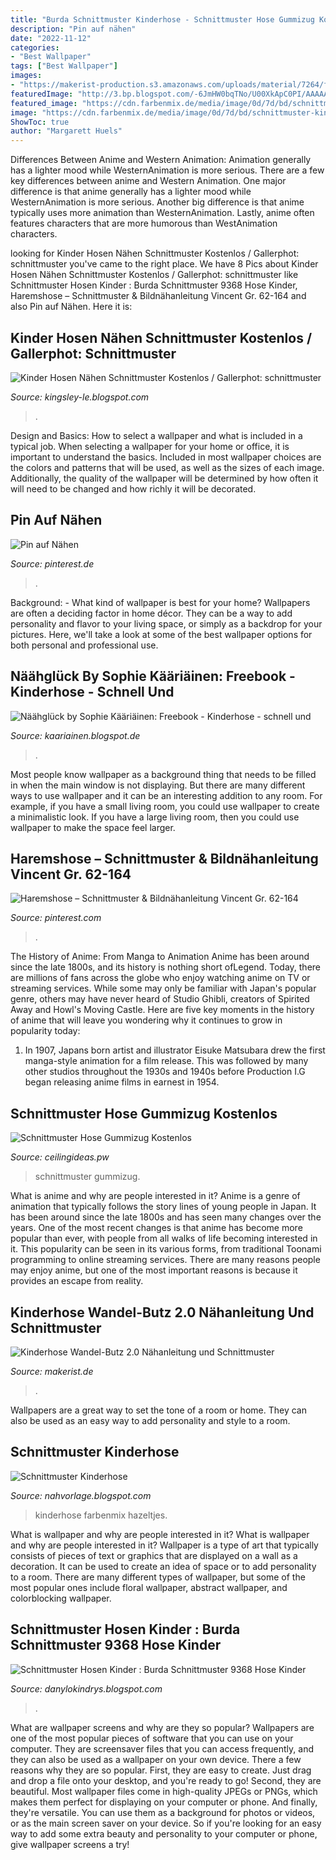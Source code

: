 ```yaml
---
title: "Burda Schnittmuster Kinderhose - Schnittmuster Hose Gummizug Kostenlos"
description: "Pin auf nähen"
date: "2022-11-12"
categories:
- "Best Wallpaper"
tags: ["Best Wallpaper"]
images:
- "https://makerist-production.s3.amazonaws.com/uploads/material/7264/featured_image/matrix_106-7_addilinoRundstrick_Kinderrundstricknadel.jpg"
featuredImage: "http://3.bp.blogspot.com/-6JmHW0bqTNo/U00XkApC0PI/AAAAAAAACeM/hkyf4AkpX_U/s1600/hosetitel.png"
featured_image: "https://cdn.farbenmix.de/media/image/0d/7d/bd/schnittmuster-kinderhose-bo-glitzerblume-farbenmix.jpg"
image: "https://cdn.farbenmix.de/media/image/0d/7d/bd/schnittmuster-kinderhose-bo-glitzerblume-farbenmix.jpg"
ShowToc: true
author: "Margarett Huels"
---
```



Differences Between Anime and Western Animation: Animation generally has a lighter mood while WesternAnimation is more serious.
There are a few key differences between anime and Western Animation. One major difference is that anime generally has a lighter mood while WesternAnimation is more serious. Another big difference is that anime typically uses more animation than WesternAnimation. Lastly, anime often features characters that are more humorous than WestAnimation characters.

	

		
looking for Kinder Hosen Nähen Schnittmuster Kostenlos / Gallerphot: schnittmuster you've came to the right place. We have 8 Pics about Kinder Hosen Nähen Schnittmuster Kostenlos / Gallerphot: schnittmuster like Schnittmuster Hosen Kinder : Burda Schnittmuster 9368 Hose Kinder, Haremshose – Schnittmuster &amp; Bildnähanleitung Vincent Gr. 62-164 and also Pin auf Nähen. Here it is:
		
    
## Kinder Hosen Nähen Schnittmuster Kostenlos / Gallerphot: Schnittmuster

<img loading=lazy src="http://www.kullaloo.de/wp-content/uploads/2018/06/sommerhose_dreamy_kinder_schleifen_4.jpg" onerror="this.onerror=null;this.src='https://tse2.mm.bing.net/th?id=OIP.AVqaKu1q-HiQKWBl93TSrgHaLH&amp;pid=15.1';" alt="Kinder Hosen Nähen Schnittmuster Kostenlos / Gallerphot: schnittmuster">

_Source: kingsley-le.blogspot.com_

>. 

	

Design and Basics: How to select a wallpaper and what is included in a typical job.
When selecting a wallpaper for your home or office, it is important to understand the basics. Included in most wallpaper choices are the colors and patterns that will be used, as well as the sizes of each image. Additionally, the quality of the wallpaper will be determined by how often it will need to be changed and how richly it will be decorated.

    
## Pin Auf Nähen

<img loading=lazy src="https://i.pinimg.com/originals/da/f3/95/daf395ba80b2951c67e42144fc043ebb.jpg" onerror="this.onerror=null;this.src='https://tse4.mm.bing.net/th?id=OIP.WbalqgFFJ98023ZZhwUUWAAAAA&amp;pid=15.1';" alt="Pin auf Nähen">

_Source: pinterest.de_

>. 

	

Background: - What kind of wallpaper is best for your home?
Wallpapers are often a deciding factor in home décor. They can be a way to add personality and flavor to your living space, or simply as a backdrop for your pictures. Here, we'll take a look at some of the best wallpaper options for both personal and professional use.

    
## Näähglück By Sophie Kääriäinen: Freebook - Kinderhose - Schnell Und

<img loading=lazy src="http://3.bp.blogspot.com/-6JmHW0bqTNo/U00XkApC0PI/AAAAAAAACeM/hkyf4AkpX_U/s1600/hosetitel.png" onerror="this.onerror=null;this.src='https://tse1.mm.bing.net/th?id=OIP.0BaPNrKFSFcIIgcWBvDIkQHaHa&amp;pid=15.1';" alt="Näähglück by Sophie Kääriäinen: Freebook - Kinderhose - schnell und">

_Source: kaariainen.blogspot.de_

>. 

	

Most people know wallpaper as a background thing that needs to be filled in when the main window is not displaying. But there are many different ways to use wallpaper and it can be an interesting addition to any room. For example, if you have a small living room, you could use wallpaper to create a minimalistic look. If you have a large living room, then you could use wallpaper to make the space feel larger.

    
## Haremshose – Schnittmuster &amp; Bildnähanleitung Vincent Gr. 62-164

<img loading=lazy src="https://i.pinimg.com/originals/ce/71/8b/ce718b0cd82002ab96275154205b093d.jpg" onerror="this.onerror=null;this.src='https://tse4.mm.bing.net/th?id=OIP.A5ES_F6rMP6o1JnPR4yyWAHaHa&amp;pid=15.1';" alt="Haremshose – Schnittmuster &amp; Bildnähanleitung Vincent Gr. 62-164">

_Source: pinterest.com_

>. 

	

The History of Anime: From Manga to Animation
Anime has been around since the late 1800s, and its history is nothing short ofLegend. Today, there are millions of fans across the globe who enjoy watching anime on TV or streaming services. While some may only be familiar with Japan's popular genre, others may have never heard of Studio Ghibli, creators of Spirited Away and Howl's Moving Castle. Here are five key moments in the history of anime that will leave you wondering why it continues to grow in popularity today:
1) In 1907, Japans born artist and illustrator Eisuke Matsubara drew the first manga-style animation for a film release. This was followed by many other studios throughout the 1930s and 1940s before Production I.G began releasing anime films in earnest in 1954.

    
## Schnittmuster Hose Gummizug Kostenlos

<img loading=lazy src="https://www.fashiontamtam.com/wp-content/uploads/2018/06/Fashiontamtam-Palazzo-Hose-naehen_2.jpg" onerror="this.onerror=null;this.src='https://tse1.mm.bing.net/th?id=OIP.2dxBxnwaWn7sXx1mEbe1GAHaLH&amp;pid=15.1';" alt="Schnittmuster Hose Gummizug Kostenlos">

_Source: ceilingideas.pw_

>schnittmuster gummizug. 

	

What is anime and why are people interested in it?
Anime is a genre of animation that typically follows the story lines of young people in Japan. It has been around since the late 1800s and has seen many changes over the years. One of the most recent changes is that anime has become more popular than ever, with people from all walks of life becoming interested in it. This popularity can be seen in its various forms, from traditional Toonami programming to online streaming services. There are many reasons people may enjoy anime, but one of the most important reasons is because it provides an escape from reality.

    
## Kinderhose Wandel-Butz 2.0 Nähanleitung Und Schnittmuster

<img loading=lazy src="https://makerist-production.s3.amazonaws.com/uploads/material/7264/featured_image/matrix_106-7_addilinoRundstrick_Kinderrundstricknadel.jpg" onerror="this.onerror=null;this.src='https://tse1.mm.bing.net/th?id=OIP.GG2ngGVB2eydb7Y-J0XF4QHaEK&amp;pid=15.1';" alt="Kinderhose Wandel-Butz 2.0 Nähanleitung und Schnittmuster">

_Source: makerist.de_

>. 

	

Wallpapers are a great way to set the tone of a room or home. They can also be used as an easy way to add personality and style to a room.

    
## Schnittmuster Kinderhose

<img loading=lazy src="https://cdn.farbenmix.de/media/image/0d/7d/bd/schnittmuster-kinderhose-bo-glitzerblume-farbenmix.jpg" onerror="this.onerror=null;this.src='https://tse1.mm.bing.net/th?id=OIP.9OoWsWrx9Dengmj1PQE5EgHaKZ&amp;pid=15.1';" alt="Schnittmuster Kinderhose">

_Source: nahvorlage.blogspot.com_

>kinderhose farbenmix hazeltjes. 

	

What is wallpaper and why are people interested in it?
What is wallpaper and why are people interested in it?
Wallpaper is a type of art that typically consists of pieces of text or graphics that are displayed on a wall as a decoration. It can be used to create an idea of space or to add personality to a room. There are many different types of wallpaper, but some of the most popular ones include floral wallpaper, abstract wallpaper, and colorblocking wallpaper.

    
## Schnittmuster Hosen Kinder : Burda Schnittmuster 9368 Hose Kinder

<img loading=lazy src="https://storage.makerist.de/uploads/pattern/4770/featured_image/featured_image_462357f2.JPG" onerror="this.onerror=null;this.src='https://tse1.mm.bing.net/th?id=OIP.ivzqrP1HGZvCMopYfMEBUwHaFj&amp;pid=15.1';" alt="Schnittmuster Hosen Kinder : Burda Schnittmuster 9368 Hose Kinder">

_Source: danylokindrys.blogspot.com_

>. 

	

What are wallpaper screens and why are they so popular?
Wallpapers are one of the most popular pieces of software that you can use on your computer. They are screensaver files that you can access frequently, and they can also be used as a wallpaper on your own device. There a few reasons why they are so popular. First, they are easy to create. Just drag and drop a file onto your desktop, and you're ready to go! Second, they are beautiful. Most wallpaper files come in high-quality JPEGs or PNGs, which makes them perfect for displaying on your computer or phone. And finally, they're versatile. You can use them as a background for photos or videos, or as the main screen saver on your device. So if you're looking for an easy way to add some extra beauty and personality to your computer or phone, give wallpaper screens a try!

